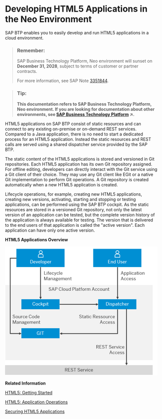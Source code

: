 <!-- loio39723061bc4b4b679726b120cbefdf5a -->

# Developing HTML5 Applications in the Neo Environment

SAP BTP enables you to easily develop and run HTML5 applications in a cloud environment.

> ### Remember:  
> SAP Business Technology Platform, Neo environment will sunset on **December 31, 2028**, subject to terms of customer or partner contracts.
> 
> For more information, see SAP Note [3351844](https://me.sap.com/notes/3351844).

> ### Tip:  
> **This documentation refers to SAP Business Technology Platform, Neo environment. If you are looking for documentation about other environments, see [SAP Business Technology Platform](https://help.sap.com/viewer/65de2977205c403bbc107264b8eccf4b/Cloud/en-US/6a2c1ab5a31b4ed9a2ce17a5329e1dd8.html "SAP Business Technology Platform (SAP BTP) is an integrated offering comprised of the following technology portfolios: application development; process automation; integration; data, analytics, and enterprise planning; artificial intelligence. The platform offers users the ability to turn data into business value, compose end-to-end business processes, connect entire IT landscapes, and personalize, build and extend SAP applications. This reduces the overall total cost of ownership maintaining SAP landscapes and third-party software across end-to-end business processes.") :arrow_upper_right:.**

HTML5 applications on SAP BTP consist of static resources and can connect to any existing on-premise or on-demand REST services. Compared to a Java application, there is no need to start a dedicated process for an HTML5 application. Instead the static resources and REST calls are served using a shared dispatcher service provided by the SAP BTP.

The static content of the HTML5 applications is stored and versioned in Git repositories. Each HTML5 application has its own Git repository assigned. For offline editing, developers can directly interact with the Git service using a Git client of their choice. They may use any Git client like EGit or a native Git implementation to perform Git operations. A Git repository is created automatically when a new HTML5 application is created.

Lifecycle operations, for example, creating new HTML5 applications, creating new versions, activating, starting and stopping or testing applications, can be performed using the SAP BTP cockpit. As the static resources are stored in a versioned Git repository, not only the latest version of an application can be tested, but the complete version history of the application is always available for testing. The version that is delivered to the end users of that application is called the "active version". Each application can have only one active version.

  
  
**HTML5 Applications Overview**

![](images/HTML5_Applications_Overview_fb55409.png)

**Related Information**  


[HTML5: Getting Started](html5-getting-started-b120163.md "Set up your HTML5 development environment and run your first application in the cloud.")

[HTML5: Application Operations](../50-administration-and-ops-neo/html5-application-operations-ef21fb1.md "For an overview of the current status of the individual HTML5 applications in your subaccount, use the SAP BTP cockpit.")

[Securing HTML5 Applications](../60-security-neo/securing-html5-applications-55f7c9d.md "The security guide provides an overview of the security-relevant information that applies to HTML5 applications.")

